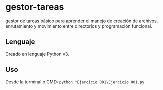 # gestor-tareas
gestor de tareas básico para aprender el manejo de creación de archivos, enrutamiento y movimiento entre directorios y programación funcional.

## Lenguaje

Creado en lenguaje Python v3.

## Uso

Desde la terminal o CMD:
`python "Ejercicio 001\Ejercicio 001.py`
